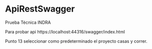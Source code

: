 # ApiRestSwagger
Prueba Técnica INDRA

Para probar api
https://localhost:44316/swagger/index.html

Punto 13 seleccionar como predeterminado el proyecto casas y correr.
